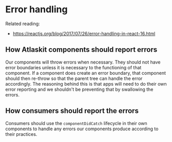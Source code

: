 # Error handling

Related reading:

* <https://reactjs.org/blog/2017/07/26/error-handling-in-react-16.html>

## How Atlaskit components should report errors

Our components will throw errors when necessary. They should not have error boundaries unless it is necessary to the functioning of that component. 
If a component does create an error boundary, that component should then re-throw so that the parent tree can handle the error accordingly. 
The reasoning behind this is that apps will need to do their own error reporting and we shouldn't be preventing that by swallowing the errors.

## How consumers should report the errors

Consumers should use the `componentDidCatch` lifecycle in their own components to handle any errors our components produce according to their practices.
